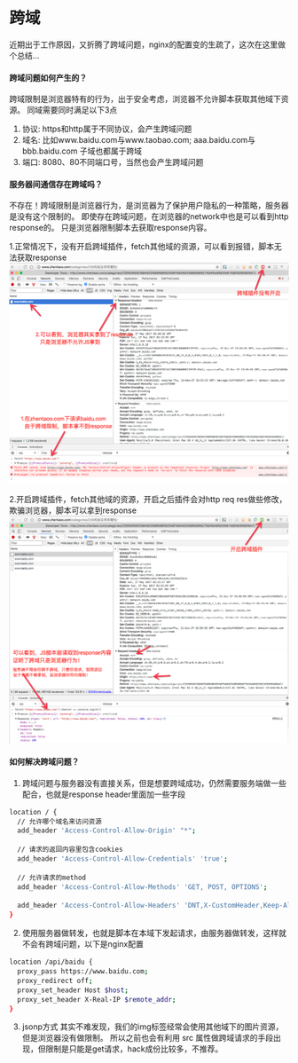 # 跨域

近期出于工作原因，又折腾了跨域问题，nginx的配置变的生疏了，这次在这里做个总结...

#### 跨域问题如何产生的？
跨域限制是浏览器特有的行为，出于安全考虑，浏览器不允许脚本获取其他域下资源。
同域需要同时满足以下3点
1. 协议: https和http属于不同协议，会产生跨域问题
2. 域名: 比如www.baidu.com与www.taobao.com; aaa.baidu.com与bbb.baidu.com 子域也都属于跨域
3. 端口: 8080、80不同端口号，当然也会产生跨域问题

#### 服务器间通信存在跨域吗？
不存在！跨域限制是浏览器行为，是浏览器为了保护用户隐私的一种策略，服务器是没有这个限制的。
即使存在跨域问题，在浏览器的network中也是可以看到http response的。
只是浏览器限制脚本去获取response内容。

1.正常情况下，没有开启跨域插件，fetch其他域的资源，可以看到报错，脚本无法获取response
![](./img/cors-0.png)

2.开启跨域插件，fetch其他域的资源，开启之后插件会对http req res做些修改，欺骗浏览器，脚本可以拿到response
![](./img/cors-1.png)

#### 如何解决跨域问题？
1. 跨域问题与服务器没有直接关系，但是想要跨域成功，仍然需要服务端做一些配合，也就是response header里面加一些字段
```bash
location / {
  // 允许哪个域名来访问资源
  add_header 'Access-Control-Allow-Origin' "*";

  // 请求的返回内容里包含cookies
  add_header 'Access-Control-Allow-Credentials' 'true';

  // 允许请求的method
  add_header 'Access-Control-Allow-Methods' 'GET, POST, OPTIONS';

  add_header 'Access-Control-Allow-Headers' 'DNT,X-CustomHeader,Keep-Alive,User-Agent,X-Requested-With,If-Modified-Since,Cache-Control,Content-Type';
}

```

2. 使用服务器做转发，也就是脚本在本域下发起请求，由服务器做转发，这样就不会有跨域问题，以下是nginx配置
``` bash
location /api/baidu {
  proxy_pass https://www.baidu.com;  
  proxy_redirect off;
  proxy_set_header Host $host;
  proxy_set_header X-Real-IP $remote_addr;
}
```

3. jsonp方式
其实不难发现，我们的img标签经常会使用其他域下的图片资源，但是浏览器没有做限制。
所以之前也会有利用 src 属性做跨域请求的手段出现，但限制是只能是get请求，hack成份比较多，不推荐。
